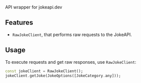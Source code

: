 API wrapper for jokeapi.dev

## Features

- `RawJokeClient`, that performs raw requests to the JokeAPI.

## Usage

To execute requests and get raw responses, use `RawJokeClient`:

```dart
const jokeClient = RawJokeClient();
jokeClient.getJoke(JokeOptions([JokeCategory.any]));
```
